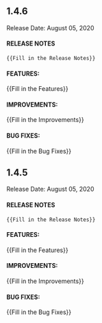 ## 1.4.6

Release Date: August 05, 2020

#### RELEASE NOTES

```
{{Fill in the Release Notes}}
```

#### FEATURES:

{{Fill in the Features}}

#### IMPROVEMENTS:

{{Fill in the Improvements}}

#### BUG FIXES:

{{Fill in the Bug Fixes}}

## 1.4.5

Release Date: August 05, 2020

#### RELEASE NOTES

```
{{Fill in the Release Notes}}
```

#### FEATURES:

{{Fill in the Features}}

#### IMPROVEMENTS:

{{Fill in the Improvements}}

#### BUG FIXES:

{{Fill in the Bug Fixes}}
